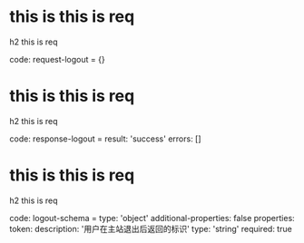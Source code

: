 # this is this is req

h2 this is req

code:
    request-logout = {}


# this is this is req

h2 this is req

code:
    response-logout =
  result: 'success'
  errors: []


# this is this is req

h2 this is req

code:
    logout-schema =
  type: 'object'
  additional-properties: false
  properties:
    token:
      description: '用户在主站退出后返回的标识'
      type: 'string'
      required: true


